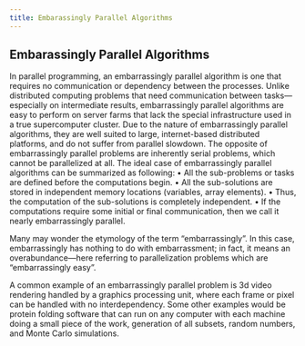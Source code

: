 ```yaml
---
title: Embarassingly Parallel Algorithms
---
```

## Embarassingly Parallel Algorithms

In parallel programming, an embarrassingly parallel algorithm is one that requires no communication or dependency between the processes. Unlike distributed computing problems that need communication between tasks—especially on intermediate results, embarrassingly parallel algorithms are easy to perform on server farms that lack the special infrastructure used in a true supercomputer cluster. Due to the nature of embarrassingly parallel algorithms, they are well suited to large, internet-based distributed platforms, and do not suffer from parallel slowdown. The opposite of embarrassingly parallel problems are inherently serial problems, which cannot be parallelized at all. 
The ideal case of embarrassingly parallel algorithms can be summarized as following: 
•	All the sub-problems or tasks are defined before the computations begin.
•	All the sub-solutions are stored in independent memory locations (variables, array elements).
•	Thus, the computation of the sub-solutions is completely independent. 
•	If the computations require some initial or final communication, then we call it nearly embarrassingly parallel.

Many may wonder the etymology of the term “embarrassingly”. In this case, embarrassingly has nothing to do with embarrassment; in fact, it means an overabundance—here referring to parallelization problems which are “embarrassingly easy”. 

A common example of an embarrassingly parallel problem is 3d video rendering handled by a graphics processing unit, where each frame or pixel can be handled with no interdependency. Some other examples would be protein folding software that can run on any computer with each machine doing a small piece of the work, generation of all subsets, random numbers, and Monte Carlo simulations. 





